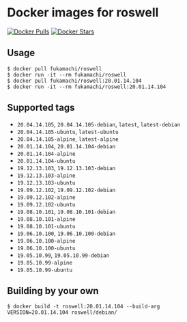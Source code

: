 # Docker images for roswell

[![Docker Pulls](https://img.shields.io/docker/pulls/fukamachi/roswell.svg)](https://hub.docker.com/r/fukamachi/roswell/)
[![Docker Stars](https://img.shields.io/docker/stars/fukamachi/roswell.svg)](https://hub.docker.com/r/fukamachi/roswell/)

## Usage

```
$ docker pull fukamachi/roswell
$ docker run -it --rm fukamachi/roswell
$ docker pull fukamachi/roswell:20.01.14.104
$ docker run -it --rm fukamachi/roswell:20.01.14.104
```

## Supported tags

- `20.04.14.105`, `20.04.14.105-debian`, `latest`, `latest-debian`
- `20.04.14.105-ubuntu`, `latest-ubuntu`
- `20.04.14.105-alpine`, `latest-alpine`
- `20.01.14.104`, `20.01.14.104-debian`
- `20.01.14.104-alpine`
- `20.01.14.104-ubuntu`
- `19.12.13.103`, `19.12.13.103-debian`
- `19.12.13.103-alpine`
- `19.12.13.103-ubuntu`
- `19.09.12.102`, `19.09.12.102-debian`
- `19.09.12.102-alpine`
- `19.09.12.102-ubuntu`
- `19.08.10.101`, `19.08.10.101-debian`
- `19.08.10.101-alpine`
- `19.08.10.101-ubuntu`
- `19.06.10.100`, `19.06.10.100-debian`
- `19.06.10.100-alpine`
- `19.06.10.100-ubuntu`
- `19.05.10.99`, `19.05.10.99-debian`
- `19.05.10.99-alpine`
- `19.05.10.99-ubuntu`

## Building by your own

```
$ docker build -t roswell:20.01.14.104 --build-arg VERSION=20.01.14.104 roswell/debian/
```
